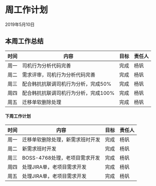 # 周工作计划

2019年5月10日



## 本周工作总结

| 时间 | 内容                                                         | 目标 | 责任人 |
| ---- | ------------------------------------------------------------ | ---- | ------ |
| 周一 | 司机行为分析代码完善 | 完成 | 杨钒   |
| 周二 | 需求评审，司机行为分析代码完善 | 完成 | 杨钒   |
| 周三 | 配合韩抗抗联调司机行为分析，完成50%| 完成 | 杨钒   |
| 周四 | 配合韩抗抗联调司机行为分析，完成100% | 完成 | 杨钒   |
| 周五 | 迁移单软删除处理 | 完成 | 杨钒   |



#### 下周工作计划

| 时间 | 内容                                                         | 目标 | 责任人 |
| ---- | ------------------------------------------------------------ | ---- | ------ |
| 周一 | 迁移单软删除处理，新需求班时开发 | 完成 | 杨钒   |
| 周二 | 新需求班时开发 | 完成 | 杨钒   |
| 周三 | BOSS-4768处理，老项目需求开发| 完成 | 杨钒   |
| 周四 | 处理JIRA单，老项目需求开发 | 完成 | 杨钒   |
| 周五 | 处理JIRA单，老项目需求开发 | 完成 | 杨钒   |
